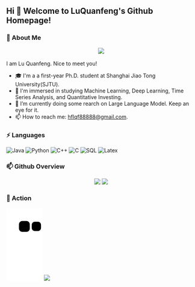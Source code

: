 ## Hi 👋 Welcome to LuQuanfeng's Github Homepage!

<!--
**Lqf-HFNJU/LQF-HFNJU** is a ✨ _special_ ✨ repository because its `README.md` (this file) appears on your GitHub profile.
 

Here are some ideas to get you started:

- 🔭 I’m currently working on a back-end project. Keep an eye for it.
- 🌱 I’m currently learning ...
- 👯 I’m looking to collaborate on ...
- 🤔 I’m looking for help with ...
- 💬 Ask me about ...
- 📫 How to reach me: ...
- 😄 Pronouns: ...
- ⚡ Fun fact: ...
-->
### 💬 About Me
<div align="center">
    <img src="https://readme-typing-svg.herokuapp.com/?lines=System.out.println(%22I%20am%20LuQuanfeng!%22);printf(%22Nice%20to%20meet%20you!%22);std::cout%20<<%20%22I%20am%20LuQuanfeng!%22;print(%22Nice%20to%20meet%20you!%22);document.write('I%20am%20LuQuanfeng!');&center=true">
</div>

<!-- <div align="center">
    <img src="https://readme-typing-svg.herokuapp.com/?lines=System.out.println(%22I%20am%20LuQuanfeng!%22);printf(%22I%20am%20LuQuanfeng!%22);std::cout%20<<%20%22I%20am%20LuQuanfeng!%22;print(%22I%20am%20LuQuanfeng!%22);document.write('I%20am%20LuQuanfeng!');&center=true">
</div> -->

I am Lu Quanfeng. Nice to meet you!

- 🎓 I'm a a first-year Ph.D. student at Shanghai Jiao Tong University(SJTU).
- 🌱 I'm immersed in studying Machine Learning, Deep Learning, Time Series Analysis, and Quantitative Investing.
- 🔭 I’m currently doing some rearch on Large Language Model. Keep an eye for it.
- 📫 How to reach me: hflqf88888@gmail.com.

### ⚡ Languages

![Java](https://img.shields.io/badge/-Java-007396?style=flat&logo=java)
![Python](https://img.shields.io/badge/-Python-3776AB?style=flat&logo=python&logoColor=white)
![C++](https://img.shields.io/badge/-C++-00599C?style=flat&logo=c%2B%2B)
![C](https://img.shields.io/badge/-C-A8B9CC?style=flat&logo=c&logoColor=black)
![SQL](https://img.shields.io/badge/-SQL-4479A1?style=flat&logo=mysql&logoColor=white)
![Latex](https://img.shields.io/badge/-Latex-008080?style=flat&logo=latex&logoColor=white)


### 📫 Github Overview
<div align="center"> 
  <img height="150px" src="https://github-readme-stats.vercel.app/api?username=LQF-HFNJU&hide_border=true&show_icons=trueline_height=21&text_color=000&icon_color=000&bg_color=0,ea6161,ffc64d,fffc4d,52fa5a&theme=graywhite" />
  <img height="150px" src="https://github-readme-stats.vercel.app/api/top-langs/?username=LQF-HFNJU&hide_border=true&layout=compact&langs_count=6&text_color=000&icon_color=fff&bg_color=0,52fa5a,4dfcff,c64dff&theme=graywhite" /> </div>


### 🚀 Action
![](https://raw.githubusercontent.com/LQF-HFNJU/LQF-HFNJU/main/assets/github-contribution-grid-snake.svg)
![](https://activity-graph.herokuapp.com/graph?username=LQF-HFNJU&theme=github)
